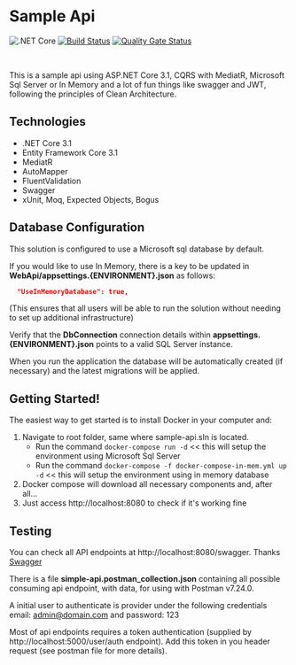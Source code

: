 # Sample Api
![.NET Core](https://github.com/dirocchini/sample-api/workflows/.NET%20Core/badge.svg) 
[![Build Status](https://rocchini.visualstudio.com/SampleApi/_apis/build/status/dirocchini.sample-api?branchName=master)](https://rocchini.visualstudio.com/SampleApi/_build/latest?definitionId=1&branchName=master)
[![Quality Gate Status](https://sonarcloud.io/api/project_badges/measure?project=dirocchini_sample-api&metric=alert_status)](https://sonarcloud.io/dashboard?id=dirocchini_sample-api)

<br/>

This is a sample api using ASP.NET Core 3.1, CQRS with MediatR, Microsoft Sql Server or In Memory and a lot of fun things like swagger and JWT, following the principles of Clean Architecture. 

## Technologies
* .NET Core 3.1
* Entity Framework Core 3.1
* MediatR
* AutoMapper
* FluentValidation
* Swagger
* xUnit, Moq, Expected Objects, Bogus

## Database Configuration
This solution is configured to use a Microsoft sql database by default. 

If you would like to use In Memory, there is a key to be updated in **WebApi/appsettings.{ENVIRONMENT}.json** as follows:

```json
  "UseInMemoryDatabase": true,
```
(This ensures that all users will be able to run the solution without needing to set up additional infrastructure)

Verify that the **DbConnection** connection details within **appsettings.{ENVIRONMENT}.json** points to a valid SQL Server instance. 

When you run the application the database will be automatically created (if necessary) and the latest migrations will be applied.

## Getting Started!
The easiest way to get started is to install Docker in your computer and:

1. Navigate to root folder, same where sample-api.sln is located.
   - Run the command `docker-compose run -d` << this will setup the environment using Microsoft Sql Server
   - Run the command `docker-compose -f docker-compose-in-mem.yml up -d` << this will setup the environment using in memory database
2. Docker compose will download all necessary components and, after all...
3. Just access http://localhost:8080 to check if it's working fine

## Testing
You can check all API endpoints at http://localhost:8080/swagger. Thanks [Swagger](https://github.com/swagger-api)

There is a file **simple-api.postman_collection.json** containing all possible consuming api endpoint, with data, for using with Postman v7.24.0.

A initial user to authenticate is provider under the following credentials email: admin@domain.com and password: 123

Most of api endpoints requires a token authentication (supplied by http://localhost:5000/user/auth endpoint). Add this token in you header request (see postman file for more details).
